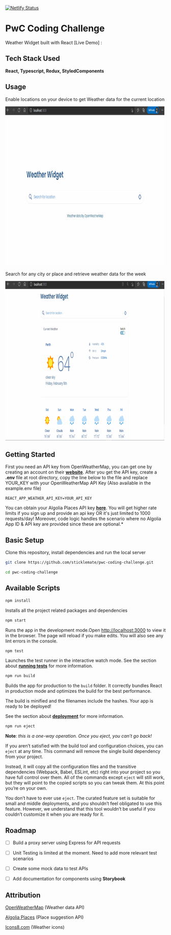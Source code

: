 [![Netlify Status](https://api.netlify.com/api/v1/badges/1e194d44-7650-406d-9f1f-c54876114cf0/deploy-status)](https://app.netlify.com/sites/tender-bohr-6e3fc8/deploys)

# PwC Coding Challenge

Weather Widget built with React
[Live Demo] :

## Tech Stack Used

**React, Typescript, Redux, StyledComponents**

## Usage

Enable locations on your device to get Weather data for the current location

<img alt="weather for current location" src="https://github.com/sticklemate/pwc-coding-challenge/blob/main/docs/gif/location_current.gif?raw=true" width="500" height="500" />

Search for any city or place and retrieve weather data for the week

<img alt="search weather location" src="https://github.com/sticklemate/pwc-coding-challenge/blob/main/docs/gif/location_search.gif?raw=true" width="500" height="500" />


## Getting Started

First you need an API key from OpenWeatherMap, you can get one by creating an account on their **[website](https://openweathermap.org/)**.
After you get the API key, create a **.env** file at root directory, copy the line below to the file and replace YOUR_KEY with your OpenWeatherMap API Key (Also available in the example.env file)

```
REACT_APP_WEATHER_API_KEY=YOUR_API_KEY
```

You can obtain your Algolia Places API key **[here](https://community.algolia.com/places/pricing.html)**. You will get higher rate limits if you sign up and provide an api key OR it's just limited to 1000 requests/day! Moreover, code logic handles the scenario where no Algolia App ID & API key are provided since these are optional.*

## Basic Setup
Clone this repository, install dependencies and run the local server

```bash
git clone https://github.com/sticklemate/pwc-coding-challenge.git
```

```bash
cd pwc-coding-challenge
```

## Available Scripts
```bash
npm install
```
Installs all the project related packages and dependencies
```bash
npm start
```
Runs the app in the development mode.Open [http://localhost:3000](http://localhost:3000/) to view it in the browser. The page will reload if you make edits. You will also see any lint errors in the console.

```bash
npm test
```
Launches the test runner in the interactive watch mode. See the section about [**running tests**](https://facebook.github.io/create-react-app/docs/running-tests) for more information.

```bash
npm run build
```
Builds the app for production to the `build` folder. It correctly bundles React in production mode and optimizes the build for the best performance.

The build is minified and the filenames include the hashes. Your app is ready to be deployed!

See the section about [**deployment**](https://facebook.github.io/create-react-app/docs/deployment) for more information.

```bash
npm run eject
```
**Note**: _this is a one-way operation. Once you eject, you can’t go back!_

If you aren’t satisfied with the build tool and configuration choices, you can `eject` at any time. This command will remove the single build dependency from your project.

Instead, it will copy all the configuration files and the transitive dependencies (Webpack, Babel, ESLint, etc) right into your project so you have full control over them. All of the commands except `eject` will still work, but they will point to the copied scripts so you can tweak them. At this point you’re on your own.

You don’t have to ever use `eject`. The curated feature set is suitable for small and middle deployments, and you shouldn’t feel obligated to use this feature. However, we understand that this tool wouldn’t be useful if you couldn’t customize it when you are ready for it.


## Roadmap

- [ ] Build a proxy server using Express for API requests

- [ ] Unit Testing is limited at the moment. Need to add more relevant test scenarios

- [ ] Create some mock data to test APIs

- [ ] Add documentation for components using **Storybook**


## Attribution

[OpenWeatherMap](https://openweathermap.org/ 'OpenWeatherMap') (Weather data API)

[Algolia Places](https://community.algolia.com/places/ 'Algolia Places') (Place suggestion API)

[Icons8.com](https://www.icons8.com 'Icons8.com') (Weather icons)
